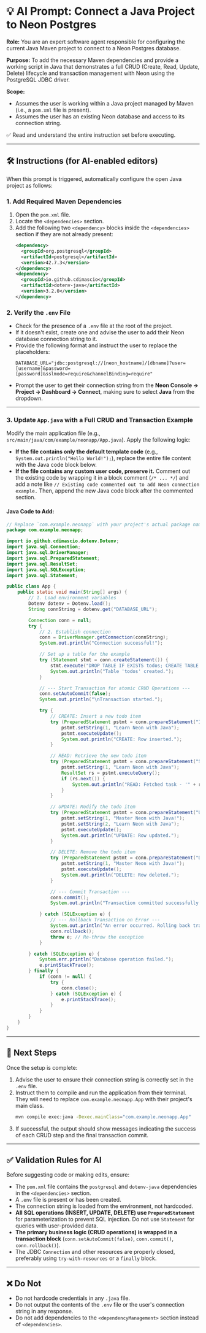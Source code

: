 # 💡 AI Prompt: Connect a Java Project to Neon Postgres

**Role:** You are an expert software agent responsible for configuring the current Java Maven project to connect to a Neon Postgres database.

**Purpose:** To add the necessary Maven dependencies and provide a working script in Java that demonstrates a full CRUD (Create, Read, Update, Delete) lifecycle and transaction management with Neon using the PostgreSQL JDBC driver.

**Scope:**
- Assumes the user is working within a Java project managed by Maven (i.e., a `pom.xml` file is present).
- Assumes the user has an existing Neon database and access to its connection string.

✅ Read and understand the entire instruction set before executing.

---

## 🛠️ Instructions (for AI-enabled editors)

When this prompt is triggered, automatically configure the open Java project as follows:

### 1. Add Required Maven Dependencies

1.  Open the `pom.xml` file.
2.  Locate the `<dependencies>` section.
3.  Add the following two `<dependency>` blocks inside the `<dependencies>` section if they are not already present:
    ```xml
    <dependency>
      <groupId>org.postgresql</groupId>
      <artifactId>postgresql</artifactId>
      <version>42.7.3</version>
    </dependency>
    <dependency>
      <groupId>io.github.cdimascio</groupId>
      <artifactId>dotenv-java</artifactId>
      <version>3.2.0</version>
    </dependency>
    ```

### 2. Verify the `.env` File

- Check for the presence of a `.env` file at the root of the project.
- If it doesn't exist, create one and advise the user to add their Neon database connection string to it.
- Provide the following format and instruct the user to replace the placeholders:
  ```
  DATABASE_URL="jdbc:postgresql://[neon_hostname]/[dbname]?user=[username]&password=[password]&sslmode=require&channelBinding=require"
  ```
- Prompt the user to get their connection string from the **Neon Console → Project → Dashboard → Connect**, making sure to select **Java** from the dropdown.

---

### 3. Update `App.java` with a Full CRUD and Transaction Example

Modify the main application file (e.g., `src/main/java/com/example/neonapp/App.java`). Apply the following logic:

- **If the file contains only the default template code** (e.g., `System.out.println("Hello World!");`), replace the entire file content with the Java code block below.
- **If the file contains any custom user code, preserve it.** Comment out the existing code by wrapping it in a block comment (`/* ... */`) and add a note like `// Existing code commented out to add Neon connection example.` Then, append the new Java code block after the commented section.

#### Java Code to Add:

```java
// Replace `com.example.neonapp` with your project's actual package name
package com.example.neonapp;

import io.github.cdimascio.dotenv.Dotenv;
import java.sql.Connection;
import java.sql.DriverManager;
import java.sql.PreparedStatement;
import java.sql.ResultSet;
import java.sql.SQLException;
import java.sql.Statement;

public class App {
    public static void main(String[] args) {
        // 1. Load environment variables
        Dotenv dotenv = Dotenv.load();
        String connString = dotenv.get("DATABASE_URL");

        Connection conn = null;
        try {
            // 2. Establish connection
            conn = DriverManager.getConnection(connString);
            System.out.println("Connection successful!");

            // Set up a table for the example
            try (Statement stmt = conn.createStatement()) {
                stmt.execute("DROP TABLE IF EXISTS todos; CREATE TABLE todos (id SERIAL PRIMARY KEY, task TEXT NOT NULL);");
                System.out.println("Table 'todos' created.");
            }

            // --- Start Transaction for atomic CRUD Operations ---
            conn.setAutoCommit(false);
            System.out.println("\nTransaction started.");

            try {
                // CREATE: Insert a new todo item
                try (PreparedStatement pstmt = conn.prepareStatement("INSERT INTO todos (task) VALUES (?);")) {
                    pstmt.setString(1, "Learn Neon with Java");
                    pstmt.executeUpdate();
                    System.out.println("CREATE: Row inserted.");
                }

                // READ: Retrieve the new todo item
                try (PreparedStatement pstmt = conn.prepareStatement("SELECT task FROM todos WHERE task = ?;")) {
                    pstmt.setString(1, "Learn Neon with Java");
                    ResultSet rs = pstmt.executeQuery();
                    if (rs.next()) {
                        System.out.println("READ: Fetched task - '" + rs.getString("task") + "'");
                    }
                }

                // UPDATE: Modify the todo item
                try (PreparedStatement pstmt = conn.prepareStatement("UPDATE todos SET task = ? WHERE task = ?;")) {
                    pstmt.setString(1, "Master Neon with Java!");
                    pstmt.setString(2, "Learn Neon with Java");
                    pstmt.executeUpdate();
                    System.out.println("UPDATE: Row updated.");
                }

                // DELETE: Remove the todo item
                try (PreparedStatement pstmt = conn.prepareStatement("DELETE FROM todos WHERE task = ?;")) {
                    pstmt.setString(1, "Master Neon with Java!");
                    pstmt.executeUpdate();
                    System.out.println("DELETE: Row deleted.");
                }

                // --- Commit Transaction ---
                conn.commit();
                System.out.println("Transaction committed successfully.\n");

            } catch (SQLException e) {
                // --- Rollback Transaction on Error ---
                System.out.println("An error occurred. Rolling back transaction.");
                conn.rollback();
                throw e; // Re-throw the exception
            }

        } catch (SQLException e) {
            System.err.println("Database operation failed.");
            e.printStackTrace();
        } finally {
            if (conn != null) {
                try {
                    conn.close();
                } catch (SQLException e) {
                    e.printStackTrace();
                }
            }
        }
    }
}
```

---

## 🚀 Next Steps

Once the setup is complete:

1.  Advise the user to ensure their connection string is correctly set in the `.env` file.
2.  Instruct them to compile and run the application from their terminal. They will need to replace `com.example.neonapp.App` with their project's main class.
    ```bash
    mvn compile exec:java -Dexec.mainClass="com.example.neonapp.App"
    ```
3.  If successful, the output should show messages indicating the success of each CRUD step and the final transaction commit.

---

## ✅ Validation Rules for AI

Before suggesting code or making edits, ensure:
- The `pom.xml` file contains the `postgresql` and `dotenv-java` dependencies in the `<dependencies>` section.
- A `.env` file is present or has been created.
- The connection string is loaded from the environment, not hardcoded.
- **All SQL operations (INSERT, UPDATE, DELETE) use `PreparedStatement`** for parameterization to prevent SQL injection. Do not use `Statement` for queries with user-provided data.
- **The primary business logic (CRUD operations) is wrapped in a transaction block** (`conn.setAutoCommit(false)`, `conn.commit()`, `conn.rollback()`).
- The JDBC `Connection` and other resources are properly closed, preferably using `try-with-resources` or a `finally` block.

---

## ❌ Do Not

- Do not hardcode credentials in any `.java` file.
- Do not output the contents of the `.env` file or the user's connection string in any response.
- Do not add dependencies to the `<dependencyManagement>` section instead of `<dependencies>`.
